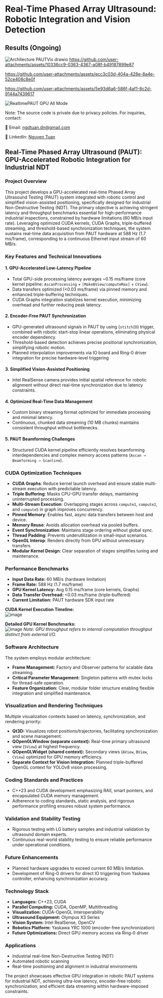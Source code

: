 # Real-Time Phased Array Ultrasound: Robotic Integration and Vision Detection

## Results (Ongoing)
![Architecture PAUTVis drawio](https://github.com/user-attachments/assets/5c109c0f-47be-4b25-bf87-4c116c2a1f3c)
https://github.com/user-attachments/assets/10336cc9-0363-4367-a08f-b49187899e87

https://github.com/user-attachments/assets/ecc3c03d-404a-428e-8a4e-52ce408c8e0f

https://github.com/user-attachments/assets/5e93d6a6-586f-4af1-8c2d-9144a7439617

![RealtimePAUT GPU All Mode](https://github.com/user-attachments/assets/ef7d6936-ffc7-44f1-a2c9-dd81e2192ca0)
   
Note: The source code is private due to privacy policies. For inquiries, contact:

📧 Email: ngdtuan.dn@gmail.com

🔗 LinkedIn: [Nguyen Tuan](https://www.linkedin.com/in/nguyen-tuan-a2a589128/)
## Real-Time Phased Array Ultrasound (PAUT): GPU-Accelerated Robotic Integration for Industrial NDT

### Project Overview
This project develops a GPU-accelerated real-time Phased Array Ultrasound Testing (PAUT) system integrated with robotic control and simplified vision-assisted positioning, specifically designed for industrial Non-Destructive Testing (NDT). The primary objective is achieving stringent latency and throughput benchmarks essential for high-performance industrial inspections, constrained by hardware limitations (60 MB/s input rate). Leveraging optimized CUDA kernels, CUDA Graphs, triple-buffered streaming, and threshold-based synchronization techniques, the system sustains real-time data acquisition from PAUT hardware at 588 Hz (1.7 ms/frame), corresponding to a continuous Ethernet input stream of 60 MB/s.

### Key Features and Technical Innovations

#### 1. GPU-Accelerated Low-Latency Pipeline
- Total GPU-side processing latency averages ~0.15 ms/frame (core kernel pipeline: `AscanProcessing` + `[MakeBView/computeMax]` + `CView`).
- Data transfers optimized (<0.03 ms/frame) via pinned memory and enhanced triple-buffering techniques.
- CUDA Graphs integration stabilizes kernel execution, minimizing overhead and further reducing peak latency.

#### 2. Encoder-Free PAUT Synchronization
- GPU-generated ultrasound signals in PAUT by using (`stitchID`) trigger, combined with robotic start-stop linear operations, eliminating physical encoder dependency.
- Threshold-based detection achieves precise positional synchronization, simplifying robotic motion.
- Planned interpolation improvements via IO board and Ring-0 driver integration for precise hardware-level triggering

#### 3. Simplified Vision-Assisted Positioning
- Intel RealSense camera provides initial spatial reference for robotic alignment without direct real-time synchronization due to latency constraints.

#### 4. Optimized Real-Time Data Management
- Custom binary streaming format optimized for immediate processing and minimal latency.
- Continuous, chunked data streaming (10 MB chunks) maintains consistent throughput without bottlenecks.

#### 5. PAUT Beamforming Challenges
- Structured CUDA kernel pipeline efficiently resolves beamforming interdependencies and complex memory access patterns (`Ascan → Beamforming → Scanline`).

### CUDA Optimization Techniques

- **CUDA Graphs**: Reduce kernel launch overhead and ensure stable multi-stream execution with predictable latency.  
- **Triple Buffering**: Masks CPU-GPU transfer delays, maintaining uninterrupted processing.  
- **Multi-Stream Execution**: Overlapping stages across `compute1`, `compute2`, and `compute5` in graph improves concurrency.  
- **Pinned Memory**: Enables fast, async data transfers between host and device.  
- **Memory Reuse**: Avoids allocation overhead via pooled buffers.  
- **Event Synchronization**: Maintains stage ordering without global sync.  
- **Thread Padding**: Prevents underutilization in small-input scenarios.  
- **OpenGL Interop**: Renders directly from GPU without unnecessary transfers.  
- **Modular Kernel Design**: Clear separation of stages simplifies tuning and maintenance.

### Performance Benchmarks
- **Input Data Rate:** 60 MB/s (hardware limitation)
- **Frame Rate:** 588 Hz (1.7 ms/frame)
- **GPU Kernel Latency:** Avg 0.15 ms/frame (core kernels, Graphs)
- **Data Transfer Overhead:** <0.03 ms/frame (triple-buffered)
- **Current Limitation:** PAUT hardware SDK input rate

**CUDA Kernel Execution Timeline:**  
![image](https://github.com/user-attachments/assets/c625d4c3-2472-4a7b-85ff-b221111d80d0)

**Detailed GPU Kernel Benchmarks:**  
![image](https://github.com/user-attachments/assets/da55fed1-bbdc-43ad-94e5-417b3e12cbec)
*Note: GPU throughput refers to internal computation throughput distinct from external I/O.*

### Software Architecture
The system employs modular architecture:
- **Frame Management:** Factory and Observer patterns for scalable data streaming.
- **Critical Parameter Management:** Singleton patterns with mutex locks for thread-safe operation.
- **Feature Organization:** Clear, modular folder structure enabling flexible integration and simplified maintenance.

### Visualization and Rendering Techniques
Multiple visualization contexts based on latency, synchronization, and rendering priority:
- **Qt3D:** Visualizes robot positions/trajectories, facilitating synchronization and scene management.
- **QOpenGLWindow (separate context):** Real-time primary ultrasound view (`SView`) at highest frequency.
- **QOpenGLWidget (shared context):** Secondary views (`AView`, `BView`, `CView`) optimized for GPU memory efficiency.
- **Separate Context for Vision Integration:** Planned triple-buffered OpenGL context for YOLOv8 vision processing.

### Coding Standards and Practices
- C++23 and CUDA development emphasizing RAII, smart pointers, and encapsulated CUDA memory management.
- Adherence to coding standards, static analysis, and rigorous performance profiling ensures robust system performance.

### Validation and Stability Testing
- Rigorous testing with LG battery samples and industrial validation by ultrasound domain experts.
- Continuous real-world stability testing to ensure reliable performance under operational conditions.

### Future Enhancements
- Planned hardware upgrades to exceed current 60 MB/s limitation.
- Development of Ring-0 drivers for direct IO triggering from Yaskawa controller, enhancing synchronization accuracy.

### Technology Stack
- **Languages:** C++23, CUDA
- **Parallel Computing:** CUDA, OpenMP, Multithreading
- **Visualization:** CUDA-OpenGL Interoperability
- **Ultrasound Equipment:** Olympus X3 Series
- **Vision System:** Intel RealSense, OpenCV
- **Robotics Platform:** Yaskawa YRC 1000 (encoder-free synchronization)
- **Future Optimizations:** Direct GPU memory access via Ring-0 driver

### Applications
- Industrial real-time Non-Destructive Testing (NDT)
- Automated robotic scanning
- Real-time positioning and alignment in industrial environments

The project showcases effective GPU integration in robotic PAUT systems for industrial NDT, achieving ultra-low latency, encoder-free robotic synchronization, and efficient data streaming within hardware-imposed constraints.

